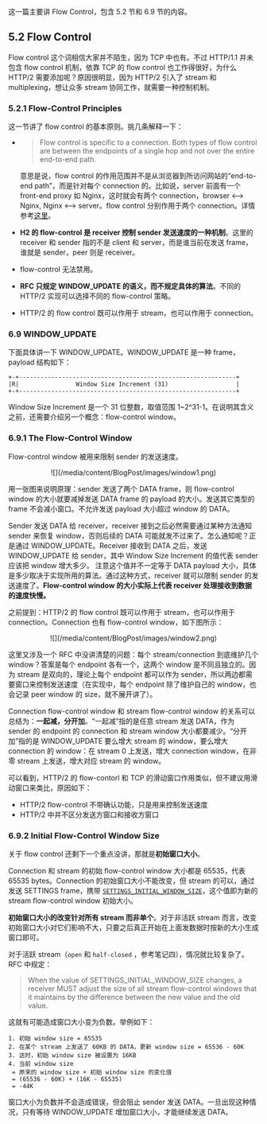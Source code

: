 这一篇主要讲 Flow Control，包含 5.2 节和 6.9 节的内容。

## 5.2 Flow Control

Flow control 这个词相信大家并不陌生，因为 TCP 中也有。不过 HTTP/1.1 并未包含 flow control 机制，依靠 TCP 的 flow control 也工作得很好，为什么 HTTP/2 需要添加呢？原因很明显，因为 HTTP/2 引入了 stream 和 multiplexing，想让众多 stream 协同工作，就需要一种控制机制。

### 5.2.1 Flow-Control Principles

这一节讲了 flow control 的基本原则。挑几条解释一下：

- > Flow control is specific to a connection. Both types of flow control are between the endpoints of a single hop and not over the entire end-to-end path.

  意思是说，flow control 的作用范围并不是从浏览器到所访问网站的“end-to-end path”，而是针对每个 connection 的。比如说，server 前面有一个 front-end proxy 如 Nginx，这时就会有两个 connection，browser <—> Nginx, Nginx <—> server。flow control 分别作用于两个 connection。详情参考[这里](http://stackoverflow.com/a/40750973/2142577)。

- **H2 的 flow-control 是 receiver 控制 sender 发送速度的一种机制**。这里的 receiver 和 sender 指的不是 client 和 server，而是谁当前在发送 frame，谁就是 sender，peer 则是 receiver。

- flow-control 无法禁用。

- **RFC 只规定 WINDOW\_UPDATE 的语义，而不规定具体的算法**。不同的 HTTP/2 实现可以选择不同的 flow-control 策略。

- HTTP/2 的 flow control 既可以作用于 stream，也可以作用于 connection。

### 6.9 WINDOW_UPDATE

下面具体讲一下 WINDOW\_UPDATE。WINDOW\_UPDATE 是一种 frame，payload 结构如下：

```
+-+-------------------------------------------------------------+ 
|R|                Window Size Increment (31)                   | 
+-+-------------------------------------------------------------+
```

Window Size Increment 是一个 31 位整数，取值范围 1~2^31-1。在说明其含义之前，还需要介绍另一个概念：flow-control window。

### 6.9.1 The Flow-Control Window

Flow-control window 被用来限制 sender 的发送速度。

<center>
![](/media/content/BlogPost/images/window1.png)
</center>

用一张图来说明原理：sender 发送了两个 DATA frame，则 flow-control window 的大小就要减掉发送 DATA frame 的 payload 的大小。发送其它类型的 frame 不会减小窗口。不允许发送 payload 大小超过 window 的 DATA。

Sender 发送 DATA 给 receiver，receiver 接到之后必然需要通过某种方法通知 sender 来恢复 window，否则后续的 DATA 可能就发不过来了。怎么通知呢？正是通过 WINDOW\_UPDATE。Receiver 接收到 DATA 之后，发送 WINDOW\_UPDATE 给 sender，其中 Window Size Increment 的值代表 sender 应该把 window 增大多少。 注意这个值并不一定等于 DATA payload 大小，具体是多少取决于实现所用的算法。通过这种方式，receiver 就可以限制 sender 的发送速度了。**Flow-control window 的大小实际上代表 receiver 处理接收到数据的速度快慢。**

之前提到：HTTP/2 的 flow control 既可以作用于 stream，也可以作用于 connection。Connection 也有 flow-control window，如下图所示：

<center>
![](/media/content/BlogPost/images/window2.png)
</center>

这里又涉及一个 RFC 中没讲清楚的问题：每个 stream/connection 到底维护几个 window？答案是每个 endpoint 各有一个，这两个 window 是不同且独立的。因为 stream 是双向的，理论上每个 endpoint 都可以作为 sender，所以两边都需要窗口来控制发送速度（在实现中，每个 endpoint 除了维护自己的 window，也会记录 peer window 的 size，就不展开讲了）。

Connection flow-control window 和 stream flow-control window 的关系可以总结为：**一起减，分开加**。“一起减”指的是任意 stream 发送 DATA，作为 sender 的 endpoint 的 connection 和 stream window 大小都要减少。“分开加”指的是 WINDOW\_UPDATE 要么增大 stream 的 window，要么增大 connection 的 window：在 stream 0 上发送，增大 connection window，在非零 stream 上发送，增大对应 stream 的 window。

可以看到，HTTP/2 的 flow-contorl 和 TCP 的滑动窗口作用类似，但不建议用滑动窗口来类比，原因如下：

- HTTP/2 flow-control 不带确认功能，只是用来控制发送速度
- HTTP/2 中并不区分发送方窗口和接收方窗口

### 6.9.2 Initial Flow-Control Window Size

关于 flow control 还剩下一个重点没讲，那就是**初始窗口大小**。

Connection 和 stream 的初始 flow-control window 大小都是 65535，代表 65535 bytes。Connection 的初始窗口大小不能改变，但 stream 的可以，通过发送 SETTINGS frame，携带 [`SETTINGS_INITIAL_WINDOW_SIZE`](http://httpwg.org/specs/rfc7540.html#SETTINGS_INITIAL_WINDOW_SIZE)，这个值即为新的 stream flow-control window 初始大小。

**初始窗口大小的改变针对所有 stream 而非单个**。对于非活跃 stream 而言，改变初始窗口大小对它们影响不大，只要之后真正开始在上面发数据时按新的大小生成窗口即可。

对于活跃 stream（`open` 和 `half-closed` ，参考笔记四），情况就比较复杂了。RFC 中规定：

> When the value of SETTINGS\_INITIAL\_WINDOW\_SIZE changes, a receiver MUST adjust the size of all stream flow-control windows that it maintains by the difference between the new value and the old value.

这就有可能造成窗口大小变为负数。举例如下：

```
1. 初始 window size = 65535
2. 在某个 stream 上发送了 60KB 的 DATA，更新 window size = 65536 - 60K
3. 这时，初始 window size 被设置为 16KB
4. 当前 window size
 = 原来的 window size + 初始 window size 的变化值
 = (65536 - 60K) + (16K - 65535)
 = -44K
```

窗口大小为负数并不会造成错误，但会阻止 sender 发送 DATA。一旦出现这种情况，只有等待 WINDOW\_UPDATE 增加窗口大小，才能继续发送 DATA。



